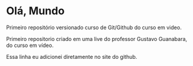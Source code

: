 # Olá, Mundo
 Primeiro repositório versionado curso de Git/Github do curso em video.

 Primeiro repositorio criado em uma live do professor Gustavo Guanabara, do curso em vídeo.
 
 Essa linha eu adicionei diretamente no site do github.
